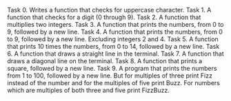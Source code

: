 Task 0. Writes a function that checks for uppercase character.
Task 1. A function that checks for a digit (0 through 9).
Task 2. A function that multiplies two integers.
Task 3. A function that prints the numbers, from 0 to 9, followed by a new line.
Task 4. A function that prints the numbers, from 0 to 9, followed by a new line. Excluding integers 2 and 4.
Task 5. A function that prints 10 times the numbers, from 0 to 14, followed by a new line.
Task 6. A function that draws a straight line in the terminal.
Task 7. A function that draws a diagonal line on the terminal.
Task 8. A function that prints a square, followed by a new line.
Task 9. A program that prints the numbers from 1 to 100, followed by a new line. But for multiples of three print Fizz instead of the number and for the multiples of five print Buzz. For numbers which are multiples of both three and five print FizzBuzz.
